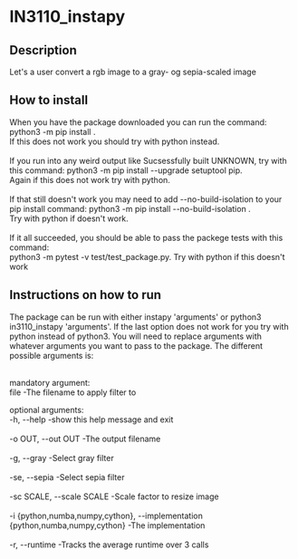 <h1>IN3110_instapy</h1>
<h2>Description</h2>
Let's a user convert a rgb image to a gray- og sepia-scaled image

<h2>How to install</h2>
When you have the package downloaded you can run the command: python3 -m pip install .</br>
If this does not work you should try with python instead.</br></br>
If you run into any weird output like Sucsessfully built UNKNOWN, try with this command: python3 -m pip install --upgrade setuptool pip. </br>
Again if this does not work try with python. </br></br>
If that still doesn't work you may need to add --no-build-isolation to your pip install command: python3 -m pip install --no-build-isolation .</br>
Try with python if doesn't work. </br></br>
If it all succeeded, you should be able to pass the packege tests with this command:</br>
python3 -m pytest -v test/test_package.py. Try with python if this doesn't work

<h2>Instructions on how to run</h2>
The package can be run with either instapy 'arguments' or python3 in3110_instapy 'arguments'. If the last option does not work for you try with python instead of python3. You will need to replace arguments with whatever arguments you want to pass to the package. The different possible arguments is:

</br>mandatory argument:</br>
  file -The filename to apply filter to

optional arguments:</br>
  -h, --help -show this help message and exit</br></br>
  -o OUT, --out OUT -The output filename</br></br>
  -g, --gray -Select gray filter</br></br>
  -se, --sepia -Select sepia filter</br></br>
  -sc SCALE, --scale SCALE -Scale factor to resize image</br></br>
  -i {python,numba,numpy,cython}, --implementation {python,numba,numpy,cython} -The implementation</br></br>
  -r, --runtime -Tracks the average runtime over 3 calls
